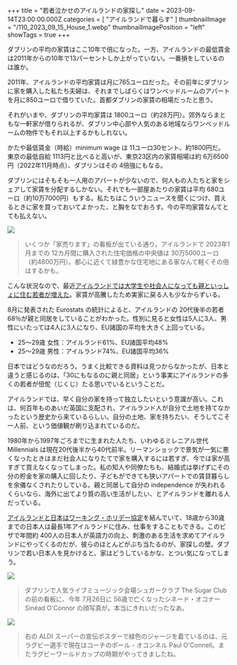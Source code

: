 +++
title = "若者泣かせのアイルランドの家探し"
date = 2023-09-14T23:00:00.000Z
categories = [ "アイルランドで暮らす" ]
thumbnailImage = "/110_2023_09_15_House_1.webp"
thumbnailImagePosition = "left"
showTags = true
+++

ダブリンの平均の家賃はここ10年で倍になった。一方、アイルランドの最低賃金は2011年からの10年で13パーセントしか上がっていない。一番損をしているのは誰か。

<!--more-->

2011年、アイルランドの平均家賃は月に765ユーロだった。その前年にダブリンに家を購入した私たち夫婦は、それまでしばらくはワンベッドルームのアパートを月に850ユーロで借りていた。首都ダブリンの家賃の相場だったと思う。

それがいまや、ダブリンの平均家賃は 1800ユーロ（約28万円）。郊外ならまともな一軒家が借りられるが、ダブリン中心部や人気のある地域ならワンベッドルームの物件でもそれ以上するかもしれない。

かたや最低賃金（時給）minimum wage は 11ユーロ30セント、約1800円だ。東京の最低自給 1113円と比べると高いが、東京23区内の家賃相場は約 6万6500円（2022年11月時点）、ダブリンはその 4倍強にもなる。

ダブリンにはそもそも一人用のアパートが少ないので、何人もの人たちと家をシェアして家賃を分配するしかない。それでも一部屋あたりの家賃は平均 680ユーロ（約10万7000円）もする。私たちはこういうニュースを聞くにつけ、買えるときに家を買っておいてよかった、と胸をなでおろす。今の平均家賃なんてとても払えない。

![](/110_2023_09_15_House_1.webp)

> いくつか「家売ります」の看板が出ている通り。アイルランドで 2023年1月までの 12カ月間に購入された住宅価格の中央値は 30万5000ユーロ（約4800万円）。都心に近くて緑豊かな住宅地にある家なんて軽くその倍はするかも。

こんな状況なので、最近[アイルランドでは大学生や社会人になっても親といっしょに住む若者が増えた](https://www.irishtimes.com/ireland/social-affairs/2023/08/15/more-than-two-thirds-of-young-adults-in-ireland-still-living-with-parents-figures-show/)。家賃が高騰したため実家に戻る人も少なからずいる。

8月に発表された Eurostats の統計によると、アイルランドの 20代後半の若者 68％が親と同居をしていることがわかった。性別に見ると女性は5人に3人、男性にいたっては4人に3人になり、EU諸国の平均を大きく上回っている。

* 25～29歳 女性：アイルランド61%、EU諸国平均48%
* 25～29歳 男性：アイルランド74%、EU諸国平均36%

日本ではどうなのだろう。うまく比較できる資料は見つからなかったが、日本と違うと感じるのは、「30にもなるのに親と同居」という事実にアイルランドの多くの若者が忸怩（じくじ）たる思いでいるということだ。

アイルランドでは、早く自分の家を持って独立したいという意識が高い。これは、何百年ものあいだ英国に支配され、アイルランド人が自分で土地を持てなかったという歴史から来ているらしい。自分の土地、家を持ちたい、そうしてこそ一人前、という価値観が刷り込まれているのだ。

1980年から1997年ごろまでに生まれた人たち、いわゆるミレニアル世代 Millennials は現在20代後半から40代前半。リーマンショックで景気が一気に悪くなったときはまだ社会人になりたてで家を購入するには若すぎ、今では家が高すぎて買えなくなってしまった。私の知人や同僚たちも、結婚式は挙げずにその分の貯金を家の購入に回したり、子どもができても狭いアパートでの賃貸暮らしを余儀なくされたりしている。親と同居して自分の independence が失われるくらいなら、海外に出てより質の高い生活がしたい、とアイルランドを離れる人だっている。

[アイルランドと日本はワーキング・ホリデー協定](https://www.jawhm.or.jp/visa/v-ire.html)を結んでいて、18歳から30歳までの日本人は最長1年アイルランドに住み、仕事をすることもできる。このビザで年間約 400人の日本人が英語力の向上、刺激のある生活を求めてアイルランドにやってくるのだが、彼らのほとんどがぶち当たるのが、家探しの壁。ダブリンで若い日本人を見かけると、家はどうしているかな、とつい気になってしまう。

![](/110_2023_09_15_House_3.webp)

> ダブリンで人気ライブミュージック会場シュガークラブ The Sugar Club の前の看板に、今年 7月26日に 56歳で亡くなったシネード・オコナー Sinéad O'Connor の顔写真が。本当にきれいだったなあ。

![](/110_2023_09_15_House_2.webp)

> 右の ALDI スーパーの宣伝ポスターで緑色のジャージを着ているのは、元ラグビー選手で現在はコーチのポール・オコンネル Paul O'Connell。またラグビーワールドカップの時期がやってきましたね。
